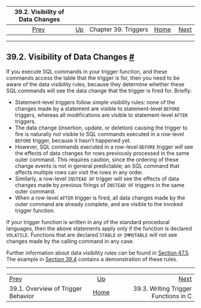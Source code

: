 

|                    39.2. Visibility of Data Changes                   |                                            |                      |                                                       |                                                                        |
| :-------------------------------------------------------------------: | :----------------------------------------- | :------------------: | ----------------------------------------------------: | ---------------------------------------------------------------------: |
| [Prev](trigger-definition.html "39.1. Overview of Trigger Behavior")  | [Up](triggers.html "Chapter 39. Triggers") | Chapter 39. Triggers | [Home](index.html "PostgreSQL 17devel Documentation") |  [Next](trigger-interface.html "39.3. Writing Trigger Functions in C") |

***

## 39.2. Visibility of Data Changes [#](#TRIGGER-DATACHANGES)

If you execute SQL commands in your trigger function, and these commands access the table that the trigger is for, then you need to be aware of the data visibility rules, because they determine whether these SQL commands will see the data change that the trigger is fired for. Briefly:

* Statement-level triggers follow simple visibility rules: none of the changes made by a statement are visible to statement-level `BEFORE` triggers, whereas all modifications are visible to statement-level `AFTER` triggers.
* The data change (insertion, update, or deletion) causing the trigger to fire is naturally *not* visible to SQL commands executed in a row-level `BEFORE` trigger, because it hasn't happened yet.
* However, SQL commands executed in a row-level `BEFORE` trigger *will* see the effects of data changes for rows previously processed in the same outer command. This requires caution, since the ordering of these change events is not in general predictable; an SQL command that affects multiple rows can visit the rows in any order.
* Similarly, a row-level `INSTEAD OF` trigger will see the effects of data changes made by previous firings of `INSTEAD OF` triggers in the same outer command.
* When a row-level `AFTER` trigger is fired, all data changes made by the outer command are already complete, and are visible to the invoked trigger function.

If your trigger function is written in any of the standard procedural languages, then the above statements apply only if the function is declared `VOLATILE`. Functions that are declared `STABLE` or `IMMUTABLE` will not see changes made by the calling command in any case.

Further information about data visibility rules can be found in [Section 47.5](spi-visibility.html "47.5. Visibility of Data Changes"). The example in [Section 39.4](trigger-example.html "39.4. A Complete Trigger Example") contains a demonstration of these rules.

***

|                                                                       |                                                       |                                                                        |
| :-------------------------------------------------------------------- | :---------------------------------------------------: | ---------------------------------------------------------------------: |
| [Prev](trigger-definition.html "39.1. Overview of Trigger Behavior")  |       [Up](triggers.html "Chapter 39. Triggers")      |  [Next](trigger-interface.html "39.3. Writing Trigger Functions in C") |
| 39.1. Overview of Trigger Behavior                                    | [Home](index.html "PostgreSQL 17devel Documentation") |                                   39.3. Writing Trigger Functions in C |
